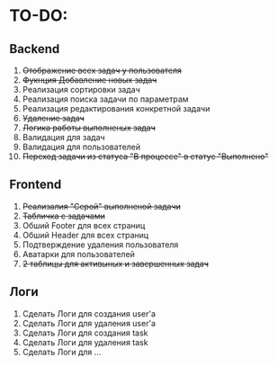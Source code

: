 # TO-DO:

## Backend
1. ~~Отображение всех задач у пользователя~~
2. ~~Фукнция Добавление новых задач~~
3. Реализация сортировки задач
4. Реализация поиска задачи по параметрам
5. Реализация редактирования конкретной задачи
6. ~~Удаление задач~~
7. ~~Логика работы выполненых задач~~
8. Валидация для задач
9. Валидация для пользователей
10. ~~Переход задачи из статуса "В процессе" в статус "Выполнено"~~

## Frontend
1. ~~Реализалия "Серой" выполненой задачи~~
2. ~~Табличка с задачами~~ 
3. Обший Footer для всех страниц 
4. Обший Header для всех страниц 
5. Подтверждение удаления пользователя
6. Аватарки для пользователей
7. ~~2 таблицы для активыных и завершенных задач~~

## Логи
1. Сделать Логи для создания user'a
2. Сделать Логи для удаления user'a
3. Сделать Логи для создания task
4. Сделать Логи для удаления task
5. Сделать Логи для ...